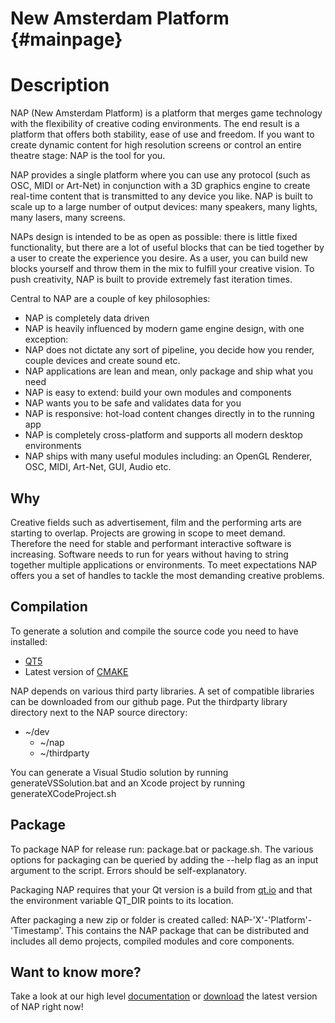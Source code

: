 New Amsterdam Platform {#mainpage}
=======================

# Description

NAP (New Amsterdam Platform) is a platform that merges game technology with the flexibility of creative coding environments. The end result is a platform that offers both stability, ease of use and freedom. If you want to create dynamic content for high resolution screens or control an entire theatre stage: NAP is the tool for you.

NAP provides a single platform where you can use any protocol (such as OSC, MIDI or Art-Net) in conjunction with a 3D graphics engine to create real-time content that is transmitted to any device you like. NAP is built to scale up to a large number of output devices: many speakers, many lights, many lasers, many screens.
	
NAPs design is intended to be as open as possible: there is little fixed functionality, but there are a lot of useful blocks that can be tied together by a user to create the experience you desire. As a user, you can build new blocks yourself and throw them in the mix to fulfill your creative vision. To push creativity, NAP is built to provide extremely fast iteration times.

Central to NAP are a couple of key philosophies:

- NAP is completely data driven
- NAP is heavily influenced by modern game engine design, with one exception:
- NAP does not dictate any sort of pipeline, you decide how you render, couple devices and create sound etc.
- NAP applications are lean and mean, only package and ship what you need
- NAP is easy to extend: build your own modules and components
- NAP wants you to be safe and validates data for you
- NAP is responsive: hot-load content changes directly in to the running app
- NAP is completely cross-platform and supports all modern desktop environments
- NAP ships with many useful modules including: an OpenGL Renderer, OSC, MIDI, Art-Net, GUI, Audio etc.

## Why

Creative fields such as advertisement, film and the performing arts are starting to overlap. Projects are growing in scope to meet demand. Therefore the need for stable and performant interactive software is increasing. Software needs to run for years without having to string together multiple applications or environments. To meet expectations NAP offers you a set of handles to tackle the most demanding creative problems.

## Compilation

To generate a solution and compile the source code you need to have installed: 

- [QT5](http://download.qt.io/official_releases/qt/)
- Latest version of [CMAKE](https://cmake.org/download/)

NAP depends on various third party libraries. A set of compatible libraries can be downloaded from our github page. Put the thirdparty library directory next to the NAP source directory:

- ~/dev
	- ~/nap
	- ~/thirdparty

You can generate a Visual Studio solution by running generateVSSolution.bat and an Xcode project by running generateXCodeProject.sh

## Package

To package NAP for release run: package.bat or package.sh. The various options for packaging can be queried by adding the --help flag as an input argument to the script. Errors should be self-explanatory.

Packaging NAP requires that your Qt version is a build from [qt.io](http://download.qt.io/official_releases/qt/) and that the environment variable QT_DIR points to its location.

After packaging a new zip or folder is created called: NAP-'X'-'Platform'-'Timestamp'. This contains the NAP package that can be distributed and includes all demo projects, compiled modules and core components. 

## Want to know more?

Take a look at our high level [documentation](https://www.napframework.com/doxygen/index.html) or [download](https://www.napframework.com) the latest version of NAP right now!	
